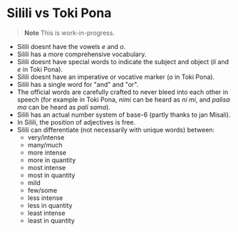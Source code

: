 # Silili vs Toki Pona

> **Note** This is work-in-progress.

- Silili doesnt have the vowels *e* and *o*.
- Silili has a more comprehensive vocabulary.
- Silili doesnt have special words to indicate the subject and object (*li* and *e* in Toki Pona).
- Silili doesnt have an imperative or vocative marker (*o* in Toki Pona).
- Silili has a single word for "and" and "or".
- The official words are carefully crafted to never bleed into each other in speech (for example in Toki Pona, *nimi* can be heard as *ni mi*, and *palisa ma* can be heard as *pali sama*).
- Silili has an actual number system of base-6 (partly thanks to jan Misali).
- In Silili, the position of adjectives is free.
- Silili can differentiate (not necessarily with unique words) between:
	- very/intense
	- many/much
	- more intense
	- more in quantity
	- most intense
	- most in quantity
	- mild
	- few/some
	- less intense
	- less in quantity
	- least intense
	- least in quantity